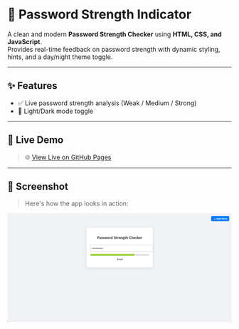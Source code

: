 # 🔐 Password Strength Indicator

A clean and modern **Password Strength Checker** using **HTML, CSS, and JavaScript**.  
Provides real-time feedback on password strength with dynamic styling, hints, and a day/night theme toggle.

---

## ✨ Features

- ✅ Live password strength analysis (Weak / Medium / Strong)
- 🌙 Light/Dark mode toggle

---

## 🚀 Live Demo

> 🌐 [View Live on GitHub Pages](https://password-strength-indicator5446.netlify.app/)
---

## 📸 Screenshot

> Here's how the app looks in action:

![Password Strength App Screenshot](https://github.com/Pabitra03/PASSWORD-STRENGTH-INDICATOR/blob/main/image.png?raw=true)
